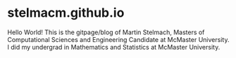# stelmacm.github.io


Hello World!
This is the gitpage/blog of Martin Stelmach, Masters of Computational Sciences and Engineering Candidate at McMaster University.
I did my undergrad in Mathematics and Statistics at McMaster University.


